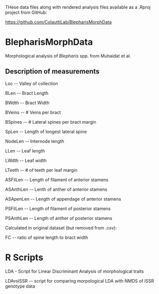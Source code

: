 THese data files along with rendered analysis files available as a .Rproj project from GitHub:

https://github.com/ColauttiLab/BlepharisMorphData

# BlepharisMorphData
Morphological analysis of <i>Blepharis</i> spp. from Muhaidat et al. 

## Description of measurements
Loc -- Valley of collection

BLen -- Bract Length

BWdth -- Bract Width

BVeins -- # Veins per bract

BSpines -- # Lateral spines per bract margin

SpLen -- Length of longest lateral spine

NodeLen -- Internode length

LLen -- Leaf length

LWdth -- Leaf width

LTeeth -- # of teeth per leaf margin

ASFilLen -- Length of filament of anterior stamens

ASAnthLen -- Lenth of anther of anterior stamens

ASApenLen -- Length of appendage of anterior stamens

PSFilLen -- Length of filament of posterior stamens

PSAnthLen -- Length of anther of posterior stamens

Calculated in original dataset (but removed from .csv):

FC -- ratio of spine length to bract width

# R Scripts

LDA - Script for Linear Discriminant Analysis of morphological traits

LDAvsISSR -- script for comparing morpological LDA with NMDS of ISSR genotype data